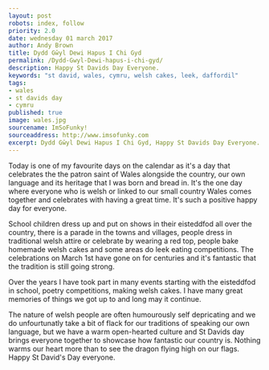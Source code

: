 ```yaml
---
layout: post
robots: index, follow
priority: 2.0
date: wednesday 01 march 2017
author: Andy Brown
title: Dydd Gŵyl Dewi Hapus I Chi Gyd
permalink: /Dydd-Gwyl-Dewi-hapus-i-chi-gyd/
description: Happy St Davids Day Everyone.
keywords: "st david, wales, cymru, welsh cakes, leek, daffordil"
tags:
- wales
- st davids day
- cymru
published: true
image: wales.jpg
sourcename: ImSoFunky!
sourceaddress: http://www.imsofunky.com
excerpt: Dydd Gŵyl Dewi Hapus I Chi Gyd, Happy St Davids Day Everyone. One of my favourite celebrations where we celebrate all amazing things welsh.
---
```

Today is one of my favourite days on the calendar as it's a day that celebrates the the patron saint of Wales alongside the country, our own language and its heritage that I was born and bread in. It's the one day where everyone who is welsh or linked to our small country Wales comes together and celebrates with having a great time. It's such a positive happy day for everyone.

School children dress up and put on shows in their eisteddfod all over the country, there is a parade in the towns and villages, people dress in traditional welsh attire or celebrate by wearing a red top, people bake homemade welsh cakes and some areas do leek eating competitions. The celebrations on March 1st have gone on for centuries and it's fantastic that the tradition is still going strong.

Over the years I have took part in many events starting with the eisteddfod in school, poetry competitions, making welsh cakes. I have many great memories of things we got up to and long may it continue. 

The nature of welsh people are often humourously self depricating and we do unfourtunatly take a bit of flack for our traditions of speaking our own language, but we have a warm open-hearted culture and St Davids day brings everyone together to showcase how fantastic our country is. Nothing warms our heart more than to see the dragon flying high on our flags. Happy St David's Day everyone. 